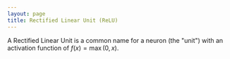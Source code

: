 ```yaml
---
layout: page
title: Rectified Linear Unit (ReLU)
---
```

A Rectified Linear Unit is a common name for a neuron (the "unit")
with an activation function of $f(x) = \max(0,x)$.
